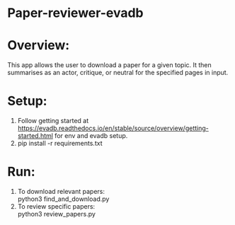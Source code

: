 # Paper-reviewer-evadb

# Overview:
This app allows the user to download a paper for a given topic. It then summarises as an actor, critique, or neutral for the specified pages in input.

# Setup:
1. Follow getting started at https://evadb.readthedocs.io/en/stable/source/overview/getting-started.html for env and evadb setup.
2. pip install -r requirements.txt

# Run:
1. To download relevant papers:\
python3 find_and_download.py
2. To review specific papers:\
python3 review_papers.py
